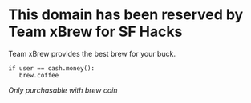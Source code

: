 # This domain has been reserved by Team xBrew for SF Hacks

Team xBrew provides the best brew for your buck. 
 ```
 if user == cash.money():
    brew.coffee
 ```

*Only purchasable with brew coin*
